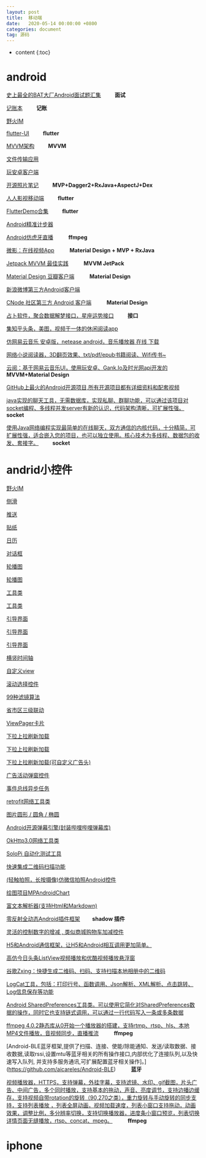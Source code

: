 ```yaml
---
layout: post
title:  移动端
date:   2020-05-14 00:00:00 +0800
categories: document
tag: 源码
---
```


* content
{:toc}


android			
====================================
[史上最全的BAT大厂Android面试题汇集](https://github.com/AweiLoveAndroid/CommonDevKnowledge)&emsp; &emsp; **面试**

[记账本](https://github.com/coderpage/Mine)&emsp; &emsp; **记账**

[野火IM](https://github.com/wildfirechat/android-chat)

[flutter-UI](https://github.com/mitesh77/Best-Flutter-UI-Templates)&emsp; &emsp; **flutter**

[MVVM架构](https://github.com/goldze/MVVMHabit)&emsp; &emsp; **MVVM**

[文件传输应用](https://github.com/mayubao/KuaiChuan)

[玩安卓客户端](https://github.com/JsonChao/Awesome-WanAndroid)

[开源照片笔记](https://github.com/yydcdut/PhotoNoter)&emsp; &emsp; **MVP+Dagger2+RxJava+AspectJ+Dex**  	

[人人影视移动端](https://github.com/popeyelau/Flutter_YYeTs)&emsp; &emsp; **flutter**

[FlutterDemo合集](https://github.com/OpenFlutter/Flutter-Notebook)&emsp; &emsp; **flutter**

[Android精准计步器](https://github.com/linglongxin24/DylanStepCount)

[Android仿虎牙直播](https://github.com/gkj17/ZQPlayer)                               &emsp; &emsp; **ffmpeg** 							
                                                                                     
[微影：在线视频App](https://github.com/GeekGhost/Ghost)                              &emsp; &emsp; **Material Design + MVP + RxJava**   	
                                                                                     
[Jetpack MVVM  最佳实践](https://github.com/KunMinX/Jetpack-MVVM-Best-Practice)      &emsp; &emsp; **MVVM JetPack**   						
                                                                                     
[Material Design 豆瓣客户端](https://github.com/zhanghai/Douya)                      &emsp; &emsp; **Material Design**    					

[新浪微博第三方Android客户端](https://github.com/wangdan/AisenWeiBo)

[CNode 社区第三方 Android 客户端](https://github.com/TakWolf/CNode-Material-Design) &emsp; &emsp; **Material Design**

[占卜软件，聚合数据解梦接口，星座运势接口](https://github.com/TracyYing1993/Divination)&emsp; &emsp; **接口**

[集知乎头条，美图，视频于一体的休闲阅读app](https://github.com/homcin/Tuikan)

[仿网易云音乐 安卓版，netease android，音乐播放器 在线 下载](https://github.com/aa112901/remusic)

[网络小说阅读器，3D翻页效果、txt/pdf/epub书籍阅读、Wifi传书~](https://github.com/smuyyh/BookReader)


[云阅：基于网易云音乐UI，使用玩安卓、Gank.Io及时光网api开发的](https://github.com/youlookwhat/CloudReader)&emsp; &emsp; **MVVM+Material Design**  			

[GitHub上最火的Android开源项目,所有开源项目都有详细资料和配套视频](https://github.com/open-android/Android)

[java实现的聊天工具，无需数据库，实现私聊、群聊功能，可以通过该项目对socket编程、多线程并发server有新的认识，代码架构清晰，可扩展性强。](https://github.com/richieli/ICQ)&emsp; &emsp; **socket**

[使用Java网络编程实现最简单的在线聊天，双方通信的内核代码，十分精简，可扩展性强，适合嵌入您的项目，也可以独立使用。核心技术为多线程、数据包的收发、套接字。](https://github.com/MarsOu1998/LiveChat-CoreCode)&emsp; &emsp; **socket**

andrid小控件			
====================================
[野火IM](https://github.com/wildfirechat/android-chat)

[侧滑](https://github.com/luckybilly/SmartSwipe)

[推送](https://github.com/pengyuantao/OnePush)

[贴纸](https://github.com/open-android/labelview)

[日历](https://github.com/huanghaibin-dev/CalendarView/blob/master/QUESTION_ZH.md)

[对话框](https://github.com/open-android/MaterailDialog)

[轮播图](https://github.com/zhpanvip/BannerViewPager)

[轮播图](https://github.com/open-android/LoopViewPager)

[工具类](https://github.com/l123456789jy/Lazy)

[工具类](https://github.com/Blizzard-liu/AndroidUtils)

[引导界面](https://github.com/huburt-Hu/NewbieGuide)

[引导界面](https://github.com/open-android/Spotlight)

[引导界面](https://github.com/open-android/ShowcaseView)

[横竖时间轴](https://github.com/open-android/Timeline)

[自定义view](https://github.com/lygttpod/AndroidCustomView)

[滚动选择控件](https://github.com/wangjiegulu/WheelView)

[99种滤镜算法](https://github.com/shenbuqingyun/NinetynineFilter)

[省市区三级联动](https://github.com/open-android/CityPickerWebView)

[ViewPager卡片](https://github.com/open-android/ViewPagerCards)

[下拉上拉刷新加载](https://github.com/huxq17/XRefreshView)

[下拉上拉刷新加载](https://github.com/open-android/PullToRefresh)

[下拉上拉刷新加载(可自定义广告头)](https://github.com/bingoogolapple/BGARefreshLayout-Android)

[广告活动弹窗控件](https://github.com/yipianfengye/android-adDialog)

[事件总线异步任务](https://github.com/open-android/EventBus)

[retrofit网络工具类](https://github.com/open-android/RetrofitUtils)

[图片圆形 / 圆角 / 椭圆](https://github.com/open-android/RoundedImageView)

[Android开源弹幕引擎(封装哔哩哔哩弹幕库)](https://github.com/open-android/DanmakuFlame)

[OkHttp3.0网络工具类](https://github.com/open-android/OkHttp3Utils)

[SoloPi 自动化测试工具](https://github.com/alipay/SoloPi)

[快速集成二维码扫描功能](https://github.com/yipianfengye/android-zxingLibrary)

[(轻触拍照，长按摄像)仿微信拍照Android控件](https://github.com/CJT2325/CameraView)

[绘图项目MPAndroidChart](https://github.com/open-android/MPAndroidChart)

[富文本解析器(支持Html和Markdown)](https://github.com/zzhoujay/RichText)

[零反射全动态Android插件框架](https://github.com/Tencent/Shadow)&emsp;&emsp;   **shadow  插件**

[灵活的控制数字的增减 , 类似商城购物车加减控件](https://github.com/open-android/ShoppingCartAddSubtract)

[H5和Android通信框架，让H5和Android相互调用更加简单。](https://github.com/open-android/BridgeWebView)

[高仿今日头条ListView视频播放和优酷视频播放悬浮窗](https://github.com/open-android/JieCaoVideoPlayer)

[谷歌Zxing：快捷生成二维码、扫码、支持扫描本地相册中的二维码](https://github.com/open-android/Zxing)

[LogCat工具，包括：打印行号、函数调用、Json解析、XML解析、点击跳转、Log信息保存等功能](https://github.com/ZhaoKaiQiang/KLog)

[Android SharedPreferences工具类。可以使用它简化对SharedPreferences数据的操作，同时它也支持链式调用，可以通过一行代码写入一条或多条数据](https://github.com/open-android/SharedPreferencesUtils)

[ffmpeg 4.0.2静态库从0开始一个播放器的搭建，支持rtmp、rtsp、hls、本地MP4文件播放，音视频同步，直播推流](https://github.com/jdpxiaoming/PPlayer)   &emsp; &emsp; **ffmpeg**

[Android-BLE蓝牙框架,提供了扫描、连接、使能/除能通知、发送/读取数据、接收数据,读取rssi,设置mtu等蓝牙相关的所有操作接口,内部优化了连接队列,以及快速写入队列, 并支持多服务通讯,可扩展配置蓝牙相关操作]。](https://github.com/aicareles/Android-BLE)  &emsp; &emsp; **蓝牙**

[视频播放器，HTTPS，支持弹幕，外挂字幕，支持滤镜、水印、gif截图，片头广告、中间广告，多个同时播放，支持基本的拖动，声音、亮度调节，支持边播边缓存，支持视频自带rotation的旋转（90,270之类），重力旋转与手动旋转的同步支持，支持列表播放 ，列表全屏动画，视频加载速度，列表小窗口支持拖动，动画效果，调整比例，多分辨率切换，支持切换播放器，进度条小窗口预览，列表切换详情页面无缝播放，rtsp、concat、mpeg。](https://github.com/CarGuo/GSYVideoPlayer)  &emsp; &emsp; **ffmpeg**


iphone			
====================================
